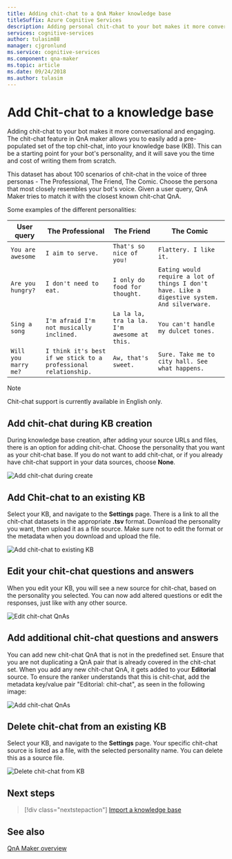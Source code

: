 ```yaml
---
title: Adding chit-chat to a QnA Maker knowledge base
titleSuffix: Azure Cognitive Services
description: Adding personal chit-chat to your bot makes it more conversational and engaging when you create a KB. QnA Maker allows you to easily add a pre-populated set of the top chit-chat, into your KB. This can be a starting point for your bot's chit-chat and save you the time and cost of writing them from scratch.  
services: cognitive-services
author: tulasim88
manager: cjgronlund
ms.service: cognitive-services
ms.component: qna-maker
ms.topic: article
ms.date: 09/24/2018
ms.author: tulasim
---
```


# Add Chit-chat to a knowledge base

Adding chit-chat to your bot makes it more conversational and engaging. The chit-chat feature in QnA maker allows you to easily add a pre-populated set of the top chit-chat, into your knowledge base (KB). This can be a starting point for your bot's personality, and it will save you the time and cost of writing them from scratch.  

This dataset has about 100 scenarios of chit-chat in the voice of three personas - The Professional, The Friend, The Comic. Choose the persona that most closely resembles your bot's voice. Given a user query, QnA Maker tries to match it with the closest known chit-chat QnA. 

Some examples of the different personalities:
<!-- added quotes so acrolinx doesn't score these sentences -->
|User query|The Professional|The Friend|The Comic|
|--|--|--|--|
|`You are awesome`|`I aim to serve.`|`That's so nice of you!`|`Flattery. I like it.`|
|`Are you hungry?`|`I don't need to eat.`|`I only do food for thought.`|`Eating would require a lot of things I don't have. Like a digestive system. And silverware.`|
|`Sing a song`|`I'm afraid I'm not musically inclined.`|`La la la, tra la la. I'm awesome at this.`|`You can't handle my dulcet tones.`|
|`Will you marry me?`|`I think it's best if we stick to a professional relationship.`|`Aw, that's sweet.`|`Sure. Take me to city hall. See what happens.`|


> [!NOTE]
> Chit-chat support is currently available in English only. 

## Add chit-chat during KB creation
During knowledge base creation, after adding your source URLs and files, there is an option for adding chit-chat. Choose the personality that you want as your chit-chat base. If you do not want to add chit-chat, or if you already have chit-chat support in your data sources, choose **None**. 
   
![Add chit-chat during create](../media/qnamaker-how-to-chit-chat/create-kb-chit-chat.png)

## Add Chit-chat to an existing KB
Select your KB, and navigate to the **Settings** page. There is a link to all the chit-chat datasets in the appropriate **.tsv** format. Download the personality you want, then upload it as a file source. Make sure not to edit the format or the metadata when you download and upload the file. 
  
![Add chit-chat to existing KB](../media/qnamaker-how-to-chit-chat/add-chit-chat-dataset.png)

## Edit your chit-chat questions and answers
When you edit your KB, you will see a new source for chit-chat, based on the personality you selected. You can now add altered questions or edit the responses, just like with any other source. 

![Edit chit-chat QnAs](../media/qnamaker-how-to-chit-chat/edit-chit-chat.png)

## Add additional chit-chat questions and answers
You can add new chit-chat QnA that is not in the predefined set. Ensure that you are not duplicating a QnA pair that is already covered in the chit-chat set. When you add any new chit-chat QnA, it gets added to your **Editorial** source. To ensure the ranker understands that this is chit-chat, add the metadata key/value pair "Editorial: chit-chat", as seen in the following image:
   
![Add chit-chat QnAs](../media/qnamaker-how-to-chit-chat/add-new-chit-chat.png)

## Delete chit-chat from an existing KB
Select your KB, and navigate to the **Settings** page. Your specific chit-chat source is listed as a file, with the selected personality name. You can delete this as a source file.

![Delete chit-chat from KB](../media/qnamaker-how-to-chit-chat/delete-chit-chat.png)

## Next steps

> [!div class="nextstepaction"]
> [Import a knowledge base](../Tutorials/migrate-knowledge-base.md)

## See also 

[QnA Maker overview](../Overview/overview.md)

